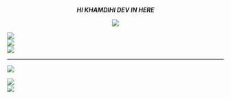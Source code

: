 <p align="center"><i> <b> HI KHAMDIHI DEV IN HERE </b>
</p>
<p align="center">
<img src="https://media.tenor.com/hhT_CuCzYwkAAAAC/zero-two.gif">
</p>

![](https://github-readme-stats.vercel.app/api?username=khamdihi-dev&theme=nord&hide_border=false&include_all_commits=true&count_private=true)<br/>
![](https://github-readme-streak-stats.herokuapp.com/?user=khamdihi-dev&theme=nord&hide_border=false)<br/>
![](https://github-readme-stats.vercel.app/api/top-langs/?username=khamdihi-dev&theme=nord&hide_border=false&include_all_commits=true&count_private=true&layout=compact)

---
[![](https://visitcount.itsvg.in/api?id=khamdihi-dev&icon=0&color=0)](https://visitcount.itsvg.in)

[![](https://img.shields.io/badge/Whatsapp-white?logo=Whatsapp&logoColor=Brightgreen&labelColor=white)](https://wa.me/6285729416714?text=Asalamualaikum+bang)<br>
[![](https://img.shields.io/badge/Instagram-pink?logo=Instagram&logoColor=pink&labelColor=white)](https://www.instagram.com/cython.id)
<!-- Proudly created with GPRM ( https://gprm.itsvg.in ) -->
